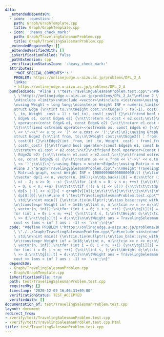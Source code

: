 ```yaml
---
data:
  _extendedDependsOn:
  - icon: ':question:'
    path: Graph/GraphTemplate.cpp
    title: Graph/GraphTemplate.cpp
  - icon: ':heavy_check_mark:'
    path: Graph/TravelingSalesmanProblem.cpp
    title: Graph/TravelingSalesmanProblem.cpp
  _extendedRequiredBy: []
  _extendedVerifiedWith: []
  _isVerificationFailed: false
  _pathExtension: cpp
  _verificationStatusIcon: ':heavy_check_mark:'
  attributes:
    '*NOT_SPECIAL_COMMENTS*': ''
    PROBLEM: https://onlinejudge.u-aizu.ac.jp/problems/DPL_2_A
    links:
    - https://onlinejudge.u-aizu.ac.jp/problems/DPL_2_A
  bundledCode: "#line 1 \"test/TravelingSalesmanProblem.test.cpp\"\n#define PROBLEM\
    \ \"https://onlinejudge.u-aizu.ac.jp/problems/DPL_2_A\"\n#line 2 \"Graph/GraphTemplate.cpp\"\
    \n#include <limits>\n#include <vector>\n#include <iostream>\nusing namespace std;\n\
    \nusing Weight = long long;\nconstexpr Weight INF = numeric_limits<Weight>::max();\n\
    struct Edge {\n\tint to;\n\tWeight cost;\n\tEdge() : to(-1), cost(-1) {}\n\tEdge(int\
    \ _to, Weight _cost = 1) : to(_to), cost(_cost) {}\n\tfriend bool operator<(const\
    \ Edge& e1, const Edge& e2) {\n\t\treturn e1.cost < e2.cost;\n\t}\n\tfriend bool\
    \ operator>(const Edge& e1, const Edge& e2) {\n\t\treturn e1.cost > e2.cost;\n\
    \t}\n\tfriend ostream& operator<<(ostream& os, const Edge& e) {\n\t\treturn os\
    \ << \"->\" << e.to << '(' << e.cost << ')';\n\t}\n};\nusing Graph = vector<vector<Edge>>;\n\
    struct Edge2 {\n\tint from, to;\n\tWeight cost;\n\tEdge2() : from(-1), to(-1),\
    \ cost(0) {}\n\tEdge2(int _from, int _to, Weight _cost) : from(_from), to(_to),\
    \ cost(_cost) {}\n\tfriend bool operator<(const Edge2& e1, const Edge2& e2) {\n\
    \t\treturn e1.cost < e2.cost;\n\t}\n\tfriend bool operator>(const Edge2& e1, const\
    \ Edge2& e2) {\n\t\treturn e1.cost > e2.cost;\n\t}\n\tfriend ostream& operator<<(ostream&\
    \ os, const Edge2& e) {\n\t\treturn os << e.from << \"->\" << e.to << '(' << e.cost\
    \ << ')';\n\t}\n};\nusing Edges = vector<Edge2>;\nusing Matrix = vector<vector<Weight>>;\n\
    #line 3 \"Graph/TravelingSalesmanProblem.cpp\"\n\nWeight TravelingSelesman(const\
    \ Matrix& graph, const Weight INF = 1000000000000000000ll) {\n\tint n = graph.size();\n\
    \tvector dp(1 << n, vector(n, INF));\n\tdp.back()[0] = 0;\n\tfor (int s = (1 <<\
    \ n) - 2; s >= 0; --s) {\n\t\tfor (int v = 0; v < n; ++v) {\n\t\t\tfor (int u\
    \ = 0; u < n; ++u) {\n\t\t\t\tif (!(s & (1 << u))) {\n\t\t\t\t\tdp[s][v] = min(dp[s][v],\
    \ dp[s | (1 << u)][u] + graph[v][u]);\n\t\t\t\t}\n\t\t\t}\n\t\t}\n\t}\n\treturn\
    \ dp[0][0];\n}\n#line 4 \"test/TravelingSalesmanProblem.test.cpp\"\nusing namespace\
    \ std;\n\nint main() {\n\tcin.tie(nullptr);\n\tios_base::sync_with_stdio(false);\n\
    \n\tconstexpr Weight inf = 1e18;\n\tint n, m;\n\tcin >> n >> m;\n\tMatrix g(n,\
    \ vector(n, inf));\n\tfor (int i = 0; i < n; ++i) {\n\t\tg[i][i] = 0;\n\t}\n\t\
    for (int i = 0; i < m; ++i) {\n\t\tint s, t;\n\t\tWeight d;\n\t\tcin >> s >> t\
    \ >> d;\n\t\tg[s][t] = d;\n\t}\n\n\tWeight ans = TravelingSelesman(g, inf);\n\t\
    cout << (ans < inf ? ans : -1) << '\\n';\n}\n"
  code: "#define PROBLEM \"https://onlinejudge.u-aizu.ac.jp/problems/DPL_2_A\"\n#include\
    \ \"./../Graph/TravelingSalesmanProblem.cpp\"\n#include <iostream>\nusing namespace\
    \ std;\n\nint main() {\n\tcin.tie(nullptr);\n\tios_base::sync_with_stdio(false);\n\
    \n\tconstexpr Weight inf = 1e18;\n\tint n, m;\n\tcin >> n >> m;\n\tMatrix g(n,\
    \ vector(n, inf));\n\tfor (int i = 0; i < n; ++i) {\n\t\tg[i][i] = 0;\n\t}\n\t\
    for (int i = 0; i < m; ++i) {\n\t\tint s, t;\n\t\tWeight d;\n\t\tcin >> s >> t\
    \ >> d;\n\t\tg[s][t] = d;\n\t}\n\n\tWeight ans = TravelingSelesman(g, inf);\n\t\
    cout << (ans < inf ? ans : -1) << '\\n';\n}"
  dependsOn:
  - Graph/TravelingSalesmanProblem.cpp
  - Graph/GraphTemplate.cpp
  isVerificationFile: true
  path: test/TravelingSalesmanProblem.test.cpp
  requiredBy: []
  timestamp: '2020-12-05 16:06:31+09:00'
  verificationStatus: TEST_ACCEPTED
  verifiedWith: []
documentation_of: test/TravelingSalesmanProblem.test.cpp
layout: document
redirect_from:
- /verify/test/TravelingSalesmanProblem.test.cpp
- /verify/test/TravelingSalesmanProblem.test.cpp.html
title: test/TravelingSalesmanProblem.test.cpp
---
```

